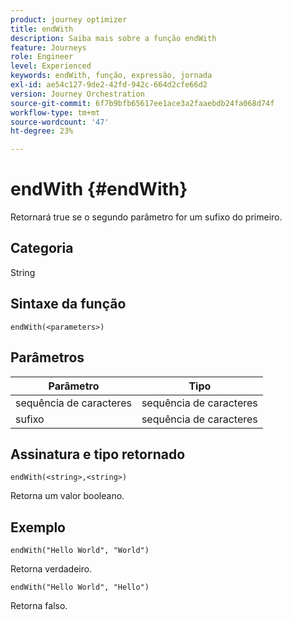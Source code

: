 ```yaml
---
product: journey optimizer
title: endWith
description: Saiba mais sobre a função endWith
feature: Journeys
role: Engineer
level: Experienced
keywords: endWith, função, expressão, jornada
exl-id: ae54c127-9de2-42fd-942c-664d2cfe66d2
version: Journey Orchestration
source-git-commit: 6f7b9bfb65617ee1ace3a2faaebdb24fa068d74f
workflow-type: tm+mt
source-wordcount: '47'
ht-degree: 23%

---
```


# endWith {#endWith}

Retornará true se o segundo parâmetro for um sufixo do primeiro.

## Categoria

String

## Sintaxe da função

`endWith(<parameters>)`

## Parâmetros

| Parâmetro | Tipo |
|-----------|------------------|
| sequência de caracteres | sequência de caracteres |
| sufixo | sequência de caracteres |

## Assinatura e tipo retornado

`endWith(<string>,<string>)`

Retorna um valor booleano.

## Exemplo

`endWith("Hello World", "World")`

Retorna verdadeiro.

`endWith("Hello World", "Hello")`

Retorna falso.
